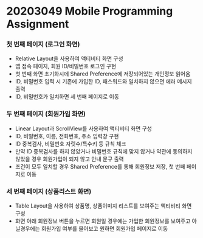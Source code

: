 # 20203049 Mobile Programming Assignment

### 첫 번째 페이지 (로그인 화면)
- Relative Layout을 사용하여 액티비티 화면 구성
- 앱 접속 페이지, 회원 ID/비밀번호 로그인 구현
- 첫 번째 화면 초기화시에 Shared Preference에 저장되어있는 개인정보 읽어옴
- ID, 비밀번호 입력 시 기존에 가입한 ID, 패스워드와 일치하지 않으면 에러 메시지 출력
- ID, 비밀번호가 일치하면 세 번째 페이지로 이동

### 두 번째 페이지 (회원가입 화면)
- Linear Layout과 ScrollView를 사용하여 액티비티 화면 구성
- ID, 비밀번호, 이름, 전화번호, 주소 입력창 구현
- ID 중복검사, 비밀번호 자릿수/특수키 등 규칙 체크
- 만약 ID 중복검사를 하지 않았거나 비밀번호 규칙에 맞지 않거나 약관에 동의하지 않았을 경우 회원가입이 되지 않고 안내 문구 출력
- 조건이 모두 일치할 경우 Shared Preference를 통해 회원정보 저장, 첫 번째 페이지로 이동

### 세 번째 페이지 (상품리스트 화면)
- Table Layout을 사용하여 상품명, 상품이미지 리스트를 보여주는 액티비티 화면 구성
- 화면 아래 회원정보 버튼을 누르면 회원일 경우에는 가입한 회원정보를 보여주고 아닐경우에는 회원가입 여부를 물어보고 원하면 회원가입 페이지로 이동